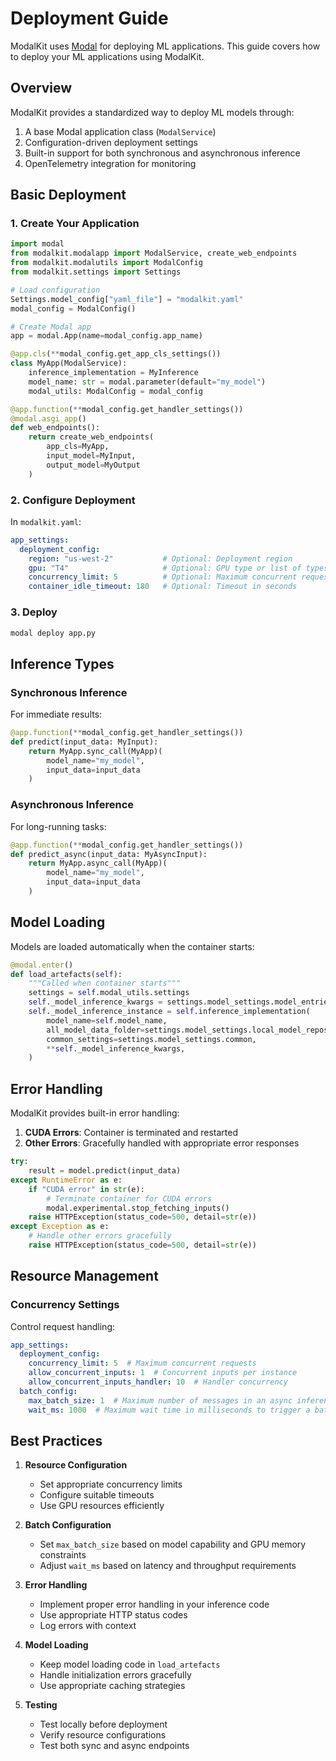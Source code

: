 # Deployment Guide

ModalKit uses [Modal](https://modal.com/) for deploying ML applications. This guide covers how to deploy your ML applications using ModalKit.

## Overview

ModalKit provides a standardized way to deploy ML models through:

1. A base Modal application class (`ModalService`)
2. Configuration-driven deployment settings
3. Built-in support for both synchronous and asynchronous inference
4. OpenTelemetry integration for monitoring

## Basic Deployment

### 1. Create Your Application

```python
import modal
from modalkit.modalapp import ModalService, create_web_endpoints
from modalkit.modalutils import ModalConfig
from modalkit.settings import Settings

# Load configuration
Settings.model_config["yaml_file"] = "modalkit.yaml"
modal_config = ModalConfig()

# Create Modal app
app = modal.App(name=modal_config.app_name)

@app.cls(**modal_config.get_app_cls_settings())
class MyApp(ModalService):
    inference_implementation = MyInference
    model_name: str = modal.parameter(default="my_model")
    modal_utils: ModalConfig = modal_config

@app.function(**modal_config.get_handler_settings())
@modal.asgi_app()
def web_endpoints():
    return create_web_endpoints(
        app_cls=MyApp,
        input_model=MyInput,
        output_model=MyOutput
    )
```

### 2. Configure Deployment

In `modalkit.yaml`:

```yaml
app_settings:
  deployment_config:
    region: "us-west-2"           # Optional: Deployment region
    gpu: "T4"                     # Optional: GPU type or list of types
    concurrency_limit: 5          # Optional: Maximum concurrent requests
    container_idle_timeout: 180   # Optional: Timeout in seconds
```

### 3. Deploy

```bash
modal deploy app.py
```

## Inference Types

### Synchronous Inference

For immediate results:

```python
@app.function(**modal_config.get_handler_settings())
def predict(input_data: MyInput):
    return MyApp.sync_call(MyApp)(
        model_name="my_model",
        input_data=input_data
    )
```

### Asynchronous Inference

For long-running tasks:

```python
@app.function(**modal_config.get_handler_settings())
def predict_async(input_data: MyAsyncInput):
    return MyApp.async_call(MyApp)(
        model_name="my_model",
        input_data=input_data
    )
```

## Model Loading

Models are loaded automatically when the container starts:

```python
@modal.enter()
def load_artefacts(self):
    """Called when container starts"""
    settings = self.modal_utils.settings
    self._model_inference_kwargs = settings.model_settings.model_entries[self.model_name]
    self._model_inference_instance = self.inference_implementation(
        model_name=self.model_name,
        all_model_data_folder=settings.model_settings.local_model_repository_folder,
        common_settings=settings.model_settings.common,
        **self._model_inference_kwargs,
    )
```

## Error Handling

ModalKit provides built-in error handling:

1. **CUDA Errors**: Container is terminated and restarted
2. **Other Errors**: Gracefully handled with appropriate error responses

```python
try:
    result = model.predict(input_data)
except RuntimeError as e:
    if "CUDA error" in str(e):
        # Terminate container for CUDA errors
        modal.experimental.stop_fetching_inputs()
    raise HTTPException(status_code=500, detail=str(e))
except Exception as e:
    # Handle other errors gracefully
    raise HTTPException(status_code=500, detail=str(e))
```

## Resource Management

### Concurrency Settings

Control request handling:

```yaml
app_settings:
  deployment_config:
    concurrency_limit: 5  # Maximum concurrent requests
    allow_concurrent_inputs: 1  # Concurrent inputs per instance
    allow_concurrent_inputs_handler: 10  # Handler concurrency
  batch_config:
    max_batch_size: 1  # Maximum number of messages in an async inference batch
    wait_ms: 1000  # Maximum wait time in milliseconds to trigger a batch
```

## Best Practices

1. **Resource Configuration**
   - Set appropriate concurrency limits
   - Configure suitable timeouts
   - Use GPU resources efficiently

2. **Batch Configuration**
   - Set `max_batch_size` based on model capability and GPU memory constraints
   - Adjust `wait_ms` based on latency and throughput requirements

3. **Error Handling**
   - Implement proper error handling in your inference code
   - Use appropriate HTTP status codes
   - Log errors with context

4. **Model Loading**
   - Keep model loading code in `load_artefacts`
   - Handle initialization errors gracefully
   - Use appropriate caching strategies

5. **Testing**
   - Test locally before deployment
   - Verify resource configurations
   - Test both sync and async endpoints
